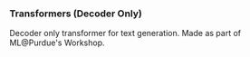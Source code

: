 ### Transformers (Decoder Only)

Decoder only transformer for text generation. Made as part of ML@Purdue's Workshop.

